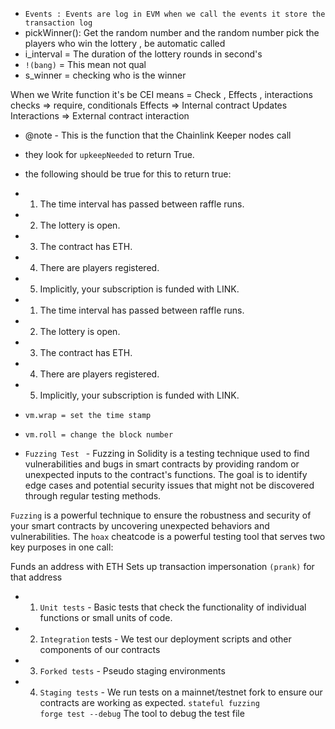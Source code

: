 - `Events : Events are log in EVM when we call the events it store the transaction log `
- pickWinner(): Get the random number and the random number pick the players who win the lottery , be automatic called
- i_interval = The duration of the lottery rounds in second's
- `!(bang)` = This mean not qual
- s_winner = checking who is the winner

When we Write function it's be CEI means = Check , Effects , interactions
checks => require, conditionals
Effects => Internal contract Updates
Interactions => External contract interaction

- @note - This is the function that the Chainlink Keeper nodes call
- they look for `upkeepNeeded` to return True.
- the following should be true for this to return true:
- 1.  The time interval has passed between raffle runs.
- 2.  The lottery is open.
- 3.  The contract has ETH.
- 4.  There are players registered.
- 5.  Implicitly, your subscription is funded with LINK.



- 1.  The time interval has passed between raffle runs.
- 2.  The lottery is open.
- 3.  The contract has ETH.
- 4.  There are players registered.

- 5.  Implicitly, your subscription is funded with LINK.
- `vm.wrap = set the time stamp `
- `vm.roll = change the block number `
- `Fuzzing Test ` - Fuzzing in Solidity is a testing technique used to find vulnerabilities and bugs in smart contracts by providing random or unexpected inputs to the contract's functions. The goal is to identify edge cases and potential security issues that might not be discovered through regular testing methods.


`Fuzzing` is a powerful technique to ensure the robustness and security of your smart contracts by uncovering unexpected behaviors and vulnerabilities.
The `hoax` cheatcode is a powerful testing tool that serves two key purposes in one call:

Funds an address with ETH
Sets up transaction impersonation `(prank)` for that address

* 1. `Unit tests` - Basic tests that check the functionality of individual functions or small units of code.
* 2. `Integration` tests - We test our deployment scripts and other components of our contracts 
* 3. `Forked tests` - Pseudo staging environments
* 4. `Staging tests` - We run tests on a mainnet/testnet fork to ensure our contracts are working as expected.
`stateful fuzzing`  
`forge test --debug` The tool to debug the test file 
